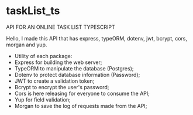 # taskList_ts
API FOR AN ONLINE TASK LIST TYPESCRIPT

Hello, I made this API that has express, typeORM, dotenv, jwt, bcrypt, cors, morgan and yup.

* Utility of each package:
* Express for building the web server; 
* TypeORM to manipulate the database (Postgres);
* Dotenv to protect database information (Password); 
* JWT to create a validation token; 
* Bcrypt to encrypt the user's password; 
* Cors is here releasing for everyone to consume the API; 
* Yup for field validation;
* Morgan to save the log of requests made from the API;
